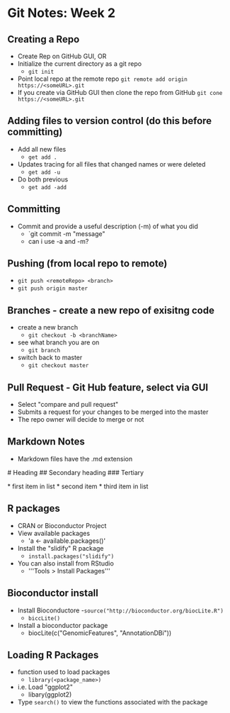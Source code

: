 # Git Notes: Week 2

## Creating a Repo
- Create Rep on GitHub GUI, OR
- Initialize the current directory as a git repo
    - `git init`
- Point local repo at the remote repo
    `git remote add origin https://<someURL>.git`
- If you create via GitHub GUI then clone the repo from GitHub
    `git cone https://<someURL>.git`

## Adding files to version control (do this before committing)
- Add all new files
    - `get add .`
- Updates tracing for all files that changed names or were deleted
    - `get add -u`
- Do both previous
    - `get add -add`

## Committing
- Commit and provide a useful description (-m) of what you did
    - `git commit -m "message"
    - can i use -a and -m?

## Pushing (from local repo to remote)
- `git push <remoteRepo> <branch>`
- `git push origin master`

## Branches - create a new repo of exisitng code
- create a new branch
    - `git checkout -b <branchName>`
- see what branch you are on
    - `git branch`
- switch back to master
    - `git checkout master`

## Pull Request - Git Hub feature, select via GUI
- Select "compare and pull request"
- Submits a request for your changes to be merged into the master
- The repo owner will decide to merge or not

## Markdown Notes
- Markdown files have the .md extension

\# Heading
\#\# Secondary heading
\#\#\# Tertiary

\* first item in list
\* second item
\* third item in list

## R packages
- CRAN or Bioconductor Project
- View available packages
    - 'a <- available.packages()'
- Install the "slidify" R package
    - `install.packages("slidify")`
- You can also install from RStudio
    - '''Tools > Install Packages'''

## Bioconductor install
- Install Bioconductore 
    -`source("http://bioconductor.org/biocLite.R")`
    - `biccLite()`
- Install a bioconductor package
    - biocLite(c("GenomicFeatures", "AnnotationDBi"))

## Loading R Packages
- function used to load packages
    - `library(<package_name>)`
- i.e. Load "ggplot2"
    - libary(ggplot2)
- Type `search()` to view the functions associated with the package